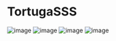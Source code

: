 # TortugaSSS
![image](https://user-images.githubusercontent.com/98512811/194540415-6ff86d86-94b7-4055-b384-55c1439ef7e9.png)
![image](https://user-images.githubusercontent.com/98512811/194540457-d81425cb-7e69-49fc-a088-2fda7a3ffdbc.png)
![image](https://user-images.githubusercontent.com/98512811/194541011-9f47c20d-c591-477c-b8ce-59776341f352.png)
![image](https://user-images.githubusercontent.com/98512811/194541058-368a0731-a550-46fb-803e-213416b0174f.png)
